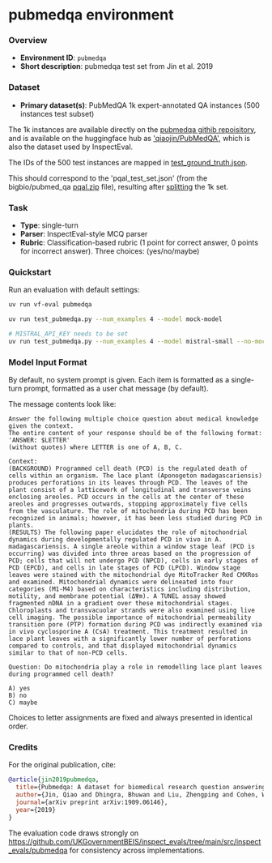 # pubmedqa environment

### Overview
- **Environment ID**: `pubmedqa`
- **Short description**: pubmedqa test set from Jin et al. 2019

### Dataset

- **Primary dataset(s)**: PubMedQA 1k expert-annotated QA instances (500 instances test subset)

The 1k instances are available directly on the [pubmedqa githib repoisitory](https://github.com/pubmedqa/pubmedqa/blob/master/data/ori_pqal.json), and is available on the huggingface hub as ['qiaojin/PubMedQA'](https://huggingface.co/datasets/qiaojin/PubMedQA), which is also the dataset used by InspectEval.

The IDs of the 500 test instances are mapped in [test_ground_truth.json](https://github.com/pubmedqa/pubmedqa/blob/master/data/test_ground_truth.json).

This should correspond to the 'pqal_test_set.json' (from the bigbio/pubmed_qa [pqal.zip](https://huggingface.co/datasets/bigbio/pubmed_qa/blob/main/pqal.zip) file), resulting after [splitting](https://github.com/pubmedqa/pubmedqa/blob/master/preprocess/split_dataset.py) the 1k set.


### Task
- **Type**: single-turn
- **Parser**: InspectEval-style MCQ parser
- **Rubric**: Classification-based rubric (1 point for correct answer, 0 points for incorrect answer). Three choices: (yes/no/maybe)

### Quickstart
Run an evaluation with default settings:

```bash
uv run vf-eval pubmedqa

uv run test_pubmedqa.py --num_examples 4 --model mock-model

# MISTRAL_API_KEY needs to be set 
uv run test_pubmedqa.py --num_examples 4 --model mistral-small --no-mock

```

### Model Input Format

By default, no system prompt is given. Each item is formatted as a single-turn prompt, formatted as a user chat message (by default). 

The message contents look like:
```
Answer the following multiple choice question about medical knowledge given the context.
The entire content of your response should be of the following format: 'ANSWER: $LETTER'
(without quotes) where LETTER is one of A, B, C.

Context: 
(BACKGROUND) Programmed cell death (PCD) is the regulated death of cells within an organism. The lace plant (Aponogeton madagascariensis) produces perforations in its leaves through PCD. The leaves of the plant consist of a latticework of longitudinal and transverse veins enclosing areoles. PCD occurs in the cells at the center of these areoles and progresses outwards, stopping approximately five cells from the vasculature. The role of mitochondria during PCD has been recognized in animals; however, it has been less studied during PCD in plants.
(RESULTS) The following paper elucidates the role of mitochondrial dynamics during developmentally regulated PCD in vivo in A. madagascariensis. A single areole within a window stage leaf (PCD is occurring) was divided into three areas based on the progression of PCD; cells that will not undergo PCD (NPCD), cells in early stages of PCD (EPCD), and cells in late stages of PCD (LPCD). Window stage leaves were stained with the mitochondrial dye MitoTracker Red CMXRos and examined. Mitochondrial dynamics were delineated into four categories (M1-M4) based on characteristics including distribution, motility, and membrane potential (ΔΨm). A TUNEL assay showed fragmented nDNA in a gradient over these mitochondrial stages. Chloroplasts and transvacuolar strands were also examined using live cell imaging. The possible importance of mitochondrial permeability transition pore (PTP) formation during PCD was indirectly examined via in vivo cyclosporine A (CsA) treatment. This treatment resulted in lace plant leaves with a significantly lower number of perforations compared to controls, and that displayed mitochondrial dynamics similar to that of non-PCD cells.

Question: Do mitochondria play a role in remodelling lace plant leaves during programmed cell death?

A) yes
B) no
C) maybe
```

Choices to letter assignments are fixed and always presented in identical order.



### Credits

For the original publication, cite:
```bibtex
@article{jin2019pubmedqa,
  title={Pubmedqa: A dataset for biomedical research question answering},
  author={Jin, Qiao and Dhingra, Bhuwan and Liu, Zhengping and Cohen, William W and Lu, Xinghua},
  journal={arXiv preprint arXiv:1909.06146},
  year={2019}
}
```

The evaluation code draws strongly on https://github.com/UKGovernmentBEIS/inspect_evals/tree/main/src/inspect_evals/pubmedqa for consistency across implementations. 
